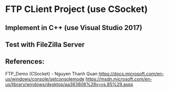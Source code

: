 # FTP CLient Project (use CSocket)
## Implement in C++ (use Visual Studio 2017)
## Test with FileZilla Server
## References:
FTP_Demo (CSocket) - Nguyen Thanh Quan
https://docs.microsoft.com/en-us/windows/console/setconsolemode
https://msdn.microsoft.com/en-us/library/windows/desktop/aa363806%28v=vs.85%29.aspx
